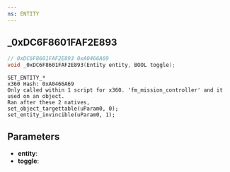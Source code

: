 ```yaml
---
ns: ENTITY
---
```

## _0xDC6F8601FAF2E893

```c
// 0xDC6F8601FAF2E893 0xA0466A69
void _0xDC6F8601FAF2E893(Entity entity, BOOL toggle);
```

```
SET_ENTITY_*  
x360 Hash: 0xA0466A69  
Only called within 1 script for x360. 'fm_mission_controller' and it used on an object.   
Ran after these 2 natives,  
set_object_targettable(uParam0, 0);  
set_entity_invincible(uParam0, 1);  
```

## Parameters
* **entity**: 
* **toggle**: 

